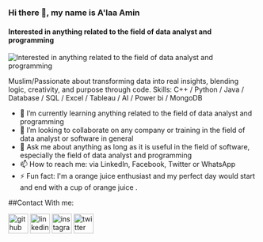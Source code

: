 ### Hi there 👋, my name is A'laa Amin
#### Interested in anything related to the field of data analyst and programming
![Interested in anything related to the field of data analyst and programming](https://hr-excellence.net/blog/wp-content/uploads/2022/09/pngegg-9-1024x586.png)

Muslim/Passionate about transforming data into real insights, blending logic, creativity, and purpose through code.
Skills: C++ / Python / Java / Database / SQL / Excel / Tableau / AI / Power bi / MongoDB

- 🌱 I’m currently learning anything related to the field of data analyst and programming 
- 👯 I’m looking to collaborate on any company or training in the field of data analyst or software in general 
- 💬 Ask me about anything as long as it is useful in the field of software, especially the field of data analyst and programming 
- 📫 How to reach me:  via LinkedIn, Facebook, Twitter or WhatsApp 
- ⚡ Fun fact: I'm a orange juice enthusiast and my perfect day would start and end with a cup of orange juice . 

##Contact With me:

[<img src='https://cdn.jsdelivr.net/npm/simple-icons@3.0.1/icons/github.svg' alt='github' height='40'>](https://github.com/https://github.com/AlaaAmin552/AlaaAmin552.git)  [<img src='https://cdn.jsdelivr.net/npm/simple-icons@3.0.1/icons/linkedin.svg' alt='linkedin' height='40'>](https://www.linkedin.com/in/https://www.linkedin.com/public-profile/settings/)  [<img src='https://cdn.jsdelivr.net/npm/simple-icons@3.0.1/icons/instagram.svg' alt='instagram' height='40'>](https://www.instagram.com/https://www.instagram.com/alaaamin2023?igsh=MXBqaGpoMmV3aGRyMA==/)  [<img src='https://cdn.jsdelivr.net/npm/simple-icons@3.0.1/icons/twitter.svg' alt='twitter' height='40'>](https://twitter.com/https://x.com/AlaaAmin552?t=TKZ9okGg2uvkeoxa-32HUg&s=35)  

